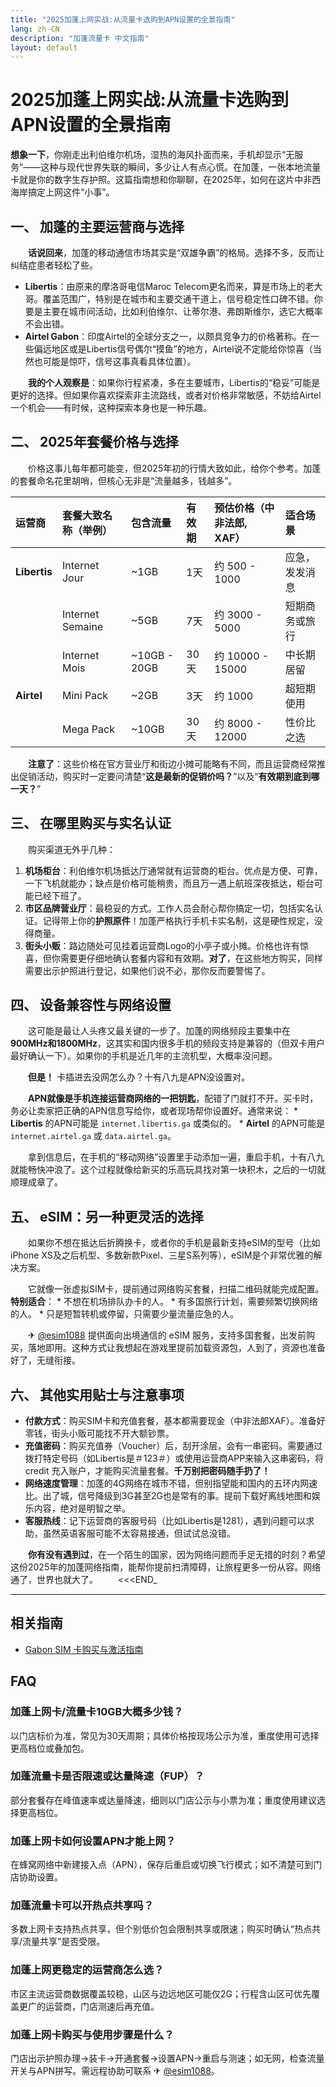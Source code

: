 ```yaml
---
title: "2025加蓬上网实战:从流量卡选购到APN设置的全景指南"
lang: zh-CN
description: "加蓬流量卡 中文指南"
layout: default
---
```

# 2025加蓬上网实战:从流量卡选购到APN设置的全景指南

**想象一下**，你刚走出利伯维尔机场，湿热的海风扑面而来，手机却显示“无服务”——这种与现代世界失联的瞬间，多少让人有点心慌。在加蓬，一张本地流量卡就是你的数字生存护照。这篇指南想和你聊聊，在2025年，如何在这片中非西海岸搞定上网这件“小事”。

## 一、 加蓬的主要运营商与选择

　　**话说回来**，加蓬的移动通信市场其实是“双雄争霸”的格局。选择不多，反而让纠结症患者轻松了些。

*   **Libertis**：由原来的摩洛哥电信Maroc Telecom更名而来，算是市场上的老大哥。覆盖范围广，特别是在城市和主要交通干道上，信号稳定性口碑不错。你要是主要在城市间活动，比如利伯维尔、让蒂尔港、弗朗斯维尔，选它大概率不会出错。
*   **Airtel Gabon**：印度Airtel的全球分支之一，以颇具竞争力的价格著称。在一些偏远地区或是Libertis信号偶尔“摸鱼”的地方，Airtel说不定能给你惊喜（当然也可能是惊吓，信号这事真看具体位置）。

　　**我的个人观察是**：如果你行程紧凑，多在主要城市，Libertis的“稳妥”可能是更好的选择。但如果你喜欢探索非主流路线，或者对价格非常敏感，不妨给Airtel一个机会——有时候，这种探索本身也是一种乐趣。

## 二、 2025年套餐价格与选择

　　价格这事儿每年都可能变，但2025年初的行情大致如此，给你个参考。加蓬的套餐命名花里胡哨，但核心无非是“流量越多，钱越多”。

| 运营商 | 套餐大致名称（举例） | 包含流量 | 有效期 | 预估价格（中非法郎, XAF） | 适合场景 |
| :--- | :--- | :--- | :--- | :--- | :--- |
| **Libertis** | Internet Jour | ~1GB | 1天 | 约 500 - 1000 | 应急，发发消息 |
| | Internet Semaine | ~5GB | 7天 | 约 3000 - 5000 | 短期商务或旅行 |
| | Internet Mois | ~10GB - 20GB | 30天 | 约 10000 - 15000 | 中长期居留 |
| **Airtel** | Mini Pack | ~2GB | 3天 | 约 1000 | 超短期使用 |
| | Mega Pack | ~10GB | 30天 | 约 8000 - 12000 | 性价比之选 |

　　**注意了**：这些价格在官方营业厅和街边小摊可能略有不同，而且运营商经常推出促销活动，购买时一定要问清楚“**这是最新的促销价吗？**”以及“**有效期到底到哪一天？**”

## 三、 在哪里购买与实名认证

　　购买渠道无外乎几种：

1.  **机场柜台**：利伯维尔机场抵达厅通常就有运营商的柜台。优点是方便、可靠，一下飞机就能办；缺点是价格可能稍贵，而且万一遇上航班深夜抵达，柜台可能已经下班了。
2.  **市区品牌营业厅**：最稳妥的方式。工作人员会耐心帮你搞定一切，包括实名认证。记得带上你的**护照原件**！加蓬严格执行手机卡实名制，这是硬性规定，没得商量。
3.  **街头小贩**：路边随处可见挂着运营商Logo的小亭子或小摊。价格也许有惊喜，但你需要更仔细地确认套餐内容和有效期。**对了**，在这些地方购买，同样需要出示护照进行登记，如果他们说不必，那你反而要警惕了。

## 四、 设备兼容性与网络设置

　　这可能是最让人头疼又最关键的一步了。加蓬的网络频段主要集中在**900MHz和1800MHz**，这其实和国内很多手机的频段支持是兼容的（但双卡用户最好确认一下）。如果你的手机是近几年的主流机型，大概率没问题。

　　**但是！** 卡插进去没网怎么办？十有八九是APN没设置对。

　　**APN就像是手机连接运营商网络的一把钥匙**，配错了门就打不开。买卡时，务必让卖家把正确的APN信息写给你，或者现场帮你设置好。通常来说：
    *   **Libertis** 的APN可能是 `internet.libertis.ga` 或类似的。
    *   **Airtel** 的APN可能是 `internet.airtel.ga` 或 `data.airtel.ga`。

　　拿到信息后，在手机的“移动网络”设置里手动添加一遍，重启手机，十有八九就能畅快冲浪了。这个过程就像给新买的乐高玩具找对第一块积木，之后的一切就顺理成章了。

## 五、 eSIM：另一种更灵活的选择

　　如果你不想在抵达后折腾换卡，或者你的手机是最新支持eSIM的型号（比如iPhone XS及之后机型、多数新款Pixel、三星S系列等），eSIM是个非常优雅的解决方案。

　　它就像一张虚拟SIM卡，提前通过网络购买套餐，扫描二维码就能完成配置。**特别适合**：
    *   不想在机场排队办卡的人。
    *   有多国旅行计划，需要频繁切换网络的人。
    *   只是短暂转机或停留，只需要少量流量应急的人。

　　✈ [@esim1088](https://t.me/s/esim1088) 提供面向出境通信的 eSIM 服务，支持多国套餐，出发前购买，落地即用。这种方式让我想起在游戏里提前加载资源包，人到了，资源也准备好了，无缝衔接。

## 六、 其他实用贴士与注意事项

*   **付款方式**：购买SIM卡和充值套餐，基本都需要现金（中非法郎XAF）。准备好零钱，街头小贩可能找不开大额钞票。
*   **充值密码**：购买充值券（Voucher）后，刮开涂层，会有一串密码。需要通过拨打特定号码（如Libertis是＃123＃）或使用运营商APP来输入这串密码，将 credit 充入账户，才能购买流量套餐。**千万别把密码随手扔了！**
*   **网络速度管理**：加蓬的4G网络在城市不错，但别指望能和国内的五环内网速比。出了城，信号降级到3G甚至2G也是常有的事。提前下载好离线地图和娱乐内容，绝对是明智之举。
*   **客服热线**：记下运营商的客服号码（比如Libertis是1281），遇到问题可以求助，虽然英语客服可能不太容易接通，但试试总没错。

　　**你有没有遇到过**，在一个陌生的国家，因为网络问题而手足无措的时刻？希望这份2025年的加蓬网络指南，能帮你提前扫清障碍，让旅程更多一份从容。网络通了，世界也就大了。
　　<<<END_

<!-- crosslink -->
---

## 相关指南

- [Gabon SIM 卡购买与激活指南](https://faciylike.github.io/gabon-sim-guides)

<!-- BEGIN_GABON_FAQ -->
## FAQ

### 加蓬上网卡/流量卡10GB大概多少钱？
以门店标价为准，常见为30天周期；具体价格按现场公示为准，重度使用可选择更高档位或叠加包。

### 加蓬流量卡是否限速或达量降速（FUP）？
部分套餐存在峰值速率或达量降速，细则以门店公示与小票为准；重度使用建议选择更高档位。

### 加蓬上网卡如何设置APN才能上网？
在蜂窝网络中新建接入点（APN），保存后重启或切换飞行模式；如不清楚可到门店协助设置。

### 加蓬流量卡可以开热点共享吗？
多数上网卡支持热点共享，但个别低价包会限制共享或限速；购买时确认“热点共享/流量共享”是否受限。

### 加蓬上网更稳定的运营商怎么选？
市区主流运营商数据覆盖较稳，山区与边远地区可能仅2G；行程含山区可优先覆盖更广的运营商，门店测速后再充值。

### 加蓬上网卡购买与使用步骤是什么？
门店出示护照办理→装卡→开通套餐→设置APN→重启与测速；如无网，检查流量开关与APN拼写。需远程协助可联系 ✈ [@esim1088](https://t.me/s/esim1088)。

<script type="application/ld+json">
{"@context": "https://schema.org", "@type": "FAQPage", "mainEntity": [{"@type": "Question", "name": "加蓬上网卡/流量卡10GB大概多少钱？", "acceptedAnswer": {"@type": "Answer", "text": "以门店标价为准，常见为30天周期；具体价格按现场公示为准，重度使用可选择更高档位或叠加包。"}}, {"@type": "Question", "name": "加蓬流量卡是否限速或达量降速（FUP）？", "acceptedAnswer": {"@type": "Answer", "text": "部分套餐存在峰值速率或达量降速，细则以门店公示与小票为准；重度使用建议选择更高档位。"}}, {"@type": "Question", "name": "加蓬上网卡如何设置APN才能上网？", "acceptedAnswer": {"@type": "Answer", "text": "在蜂窝网络中新建接入点（APN），保存后重启或切换飞行模式；如不清楚可到门店协助设置。"}}, {"@type": "Question", "name": "加蓬流量卡可以开热点共享吗？", "acceptedAnswer": {"@type": "Answer", "text": "多数上网卡支持热点共享，但个别低价包会限制共享或限速；购买时确认“热点共享/流量共享”是否受限。"}}, {"@type": "Question", "name": "加蓬上网更稳定的运营商怎么选？", "acceptedAnswer": {"@type": "Answer", "text": "市区主流运营商数据覆盖较稳，山区与边远地区可能仅2G；行程含山区可优先覆盖更广的运营商，门店测速后再充值。"}}, {"@type": "Question", "name": "加蓬上网卡购买与使用步骤是什么？", "acceptedAnswer": {"@type": "Answer", "text": "门店出示护照办理→装卡→开通套餐→设置APN→重启与测速；如无网，检查流量开关与APN拼写。需远程协助可联系 ✈ @esim1088。"}}]}
</script>
<!-- END_GABON_FAQ -->
